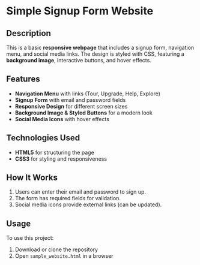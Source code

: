 # Simple Signup Form Website

## Description  
This is a basic **responsive webpage** that includes a signup form, navigation menu, and social media links. The design is styled with CSS, featuring a **background image**, interactive buttons, and hover effects.

## Features  
- **Navigation Menu** with links (Tour, Upgrade, Help, Explore)  
- **Signup Form** with email and password fields  
- **Responsive Design** for different screen sizes  
- **Background Image & Styled Buttons** for a modern look  
- **Social Media Icons** with hover effects  

## Technologies Used  
- **HTML5** for structuring the page  
- **CSS3** for styling and responsiveness  

## How It Works  
1. Users can enter their email and password to sign up.  
2. The form has required fields for validation.  
3. Social media icons provide external links (can be updated).  

## Usage  
To use this project:  
1. Download or clone the repository  
2. Open `sample_website.html` in a browser  
